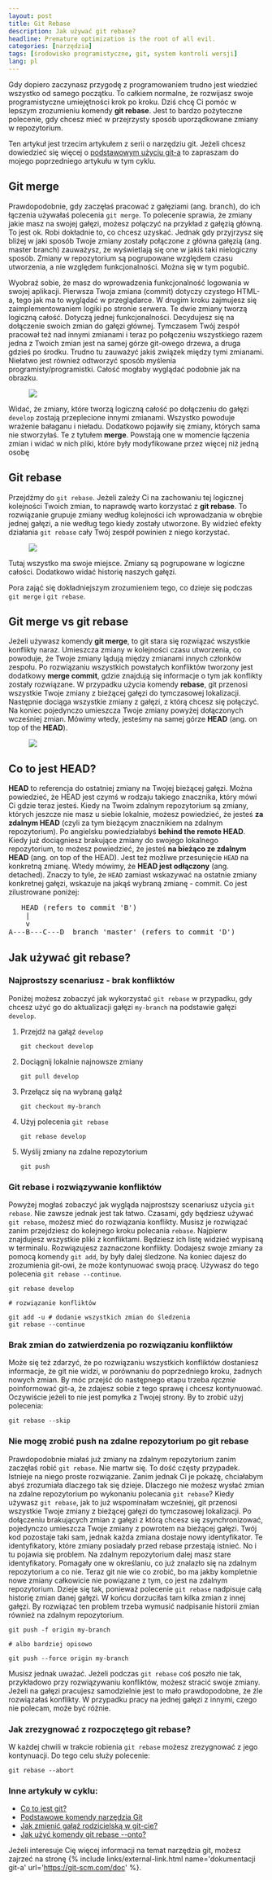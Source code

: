 ```yaml
---
layout: post
title: Git Rebase
description: Jak używać git rebase?
headline: Premature optimization is the root of all evil.
categories: [narzędzia]
tags: [środowisko programistyczne, git, system kontroli wersji]
lang: pl
---
```


Gdy dopiero zaczynasz przygodę z programowaniem trudno jest wiedzieć wszystko od samego początku. To całkiem normalne, że rozwijasz swoje programistyczne umiejętności krok po kroku. Dziś chcę Ci pomóc w lepszym zrozumieniu komendy **git rebase**. Jest to bardzo pożyteczne polecenie, gdy chcesz mieć w przejrzysty sposób uporządkowane zmiany w repozytorium.

Ten artykuł jest trzecim artykułem z serii o narzędziu git. Jeżeli chcesz dowiedzieć się więcej o <a href="{{ site.baseurl }}/git-usage" title="Podstawy używania git-a">podstawowym użyciu git-a</a> to zapraszam do mojego poprzedniego artykułu w tym cyklu.

## Git merge

Prawdopodobnie, gdy zaczęłaś pracować z gałęziami (ang. branch), do ich łączenia używałaś polecenia `git merge`. To polecenie sprawia, że zmiany jakie masz na swojej gałęzi, możesz połączyć na przykład z gałęzią główną. To jest ok. Robi dokładnie to, co chcesz uzyskać. Jednak gdy przyjrzysz się bliżej w jaki sposób Twoje zmiany zostały połączone z główna gałęzią (ang. master branch) zauważysz, że wyświetlają się one w jakiś taki nielogiczny sposób. Zmiany w repozytorium są pogrupowane względem czasu utworzenia, a nie względem funkcjonalności. Można się w tym pogubić.

Wyobraź sobie, że masz do wprowadzenia funkcjonalność logowania w swojej aplikacji. Pierwsza Twoja zmiana (commit) dotyczy czystego HTML-a, tego jak ma to wyglądać w przeglądarce. W drugim kroku zajmujesz się zaimplementowaniem logiki po stronie serwera. Te dwie zmiany tworzą logiczną całość. Dotyczą jednej funkcjonalności. Decydujesz się na dołączenie swoich zmian do gałęzi głównej. Tymczasem Twój zespół pracował też nad innymi zmianami i teraz po połączeniu wszystkiego razem jedna z Twoich zmian jest na samej górze git-owego drzewa, a druga gdzieś po środku. Trudno tu zauważyć jakiś związek między tymi zmianami. Niełatwo jest również odtworzyć sposób myślenia programisty/programistki. Całość mogłaby wyglądać podobnie jak na obrazku.

<figure>
  <a href="{{ site.baseurl_root }}/images/git-rebase/merge.png"><img src="{{ site.baseurl_root }}/images/git-rebase/merge.png"></a>
</figure>

Widać, że zmiany, które tworzą logiczną całość po dołączeniu do gałęzi `develop` zostają przeplecione innymi zmianami. Wszystko powoduje wrażenie bałaganu i nieładu. Dodatkowo pojawiły się zmiany, których sama nie stworzyłaś. Te z tytułem **merge**.  Powstają one w momencie łączenia zmian i widać w nich pliki, które były modyfikowane przez więcej niż jedną osobę

## Git rebase

Przejdźmy do `git rebase`. Jeżeli zależy Ci na zachowaniu tej logicznej kolejności Twoich zmian, to naprawdę warto korzystać z **git rebase**. To rozwiązanie grupuje zmiany według kolejności ich wprowadzania w obrębie jednej gałęzi, a nie według tego kiedy zostały utworzone. By widzieć efekty działania `git rebase` cały Twój zespół powinien z niego korzystać.

<figure>
  <a href="{{ site.baseurl_root }}/images/git-rebase/rebase.png"><img src="{{ site.baseurl_root }}/images/git-rebase/rebase.png"></a>
</figure>

Tutaj wszystko ma swoje miejsce. Zmiany są pogrupowane w logiczne całości. Dodatkowo widać historię naszych gałęzi.

Pora zająć się dokładniejszym zrozumieniem tego, co dzieje się podczas `git merge` i `git rebase`.

## Git merge vs git rebase

Jeżeli używasz komendy **git merge**, to git stara się rozwiązać wszystkie konflikty naraz. Umieszcza zmiany w kolejności czasu utworzenia, co powoduje, że Twoje zmiany lądują między zmianami innych członków zespołu. Po rozwiązaniu wszystkich powstałych konfliktów tworzony jest dodatkowy **merge commit**, gdzie znajdują się informacje o tym jak konflikty zostały rozwiązane. W przypadku użycia komendy **rebase**, git przenosi wszystkie Twoje zmiany z bieżącej gałęzi do tymczasowej lokalizacji. Następnie dociąga wszystkie zmiany z gałęzi, z którą chcesz się połączyć. Na koniec pojedynczo umieszcza Twoje zmiany powyżej dołączonych wcześniej zmian. Mówimy wtedy, jesteśmy na samej górze **HEAD** (ang. on top of the **HEAD**).

<figure>
  <a href="{{ site.baseurl_root }}/images/git-rebase/rebase-diagram.png"><img src="{{ site.baseurl_root }}/images/git-rebase/rebase-diagram.png"></a>
</figure>

## Co to jest HEAD?

**HEAD** to referencja do ostatniej zmiany na Twojej bieżącej gałęzi. Można powiedzieć, że HEAD jest czymś w rodzaju takiego znacznika, który mówi Ci gdzie teraz jesteś. Kiedy na Twoim zdalnym repozytorium są zmiany, których jeszcze nie masz u siebie lokalnie, możesz powiedzieć, że jesteś **za zdalnym HEAD** (czyli za tym bieżącym znacznikiem na zdalnym repozytorium). Po angielsku powiedziałabyś **behind the remote HEAD**. Kiedy już dociągniesz brakujące zmiany do swojego lokalnego repozytorium, to możesz powiedzieć, że jesteś **na bieżąco ze zdalnym HEAD** (ang. on top of the HEAD). Jest też możliwe przesunięcie `HEAD` na konkretną zmianę. Wtedy mówimy, że **HEAD jest odłączony** (ang. detached). Znaczy to tyle, że `HEAD` zamiast wskazywać na ostatnie zmiany konkretnej gałęzi, wskazuje na jakąś wybraną zmianę - commit. Co jest zilustrowane poniżej:

<pre>
   HEAD (refers to commit 'B')
    |
    v
A---B---C---D  branch 'master' (refers to commit 'D')
</pre>

## Jak używać git rebase?

### Najprostszy scenariusz - brak konfliktów

Poniżej możesz zobaczyć jak wykorzystać `git rebase` w przypadku, gdy chcesz użyć go do aktualizacji gałęzi `my-branch` na podstawie gałęzi `develop`.

1. Przejdź na gałąź `develop`

    ```shell
    git checkout develop
    ```

2. Dociągnij lokalnie najnowsze zmiany

    ```shell
    git pull develop
    ```

3. Przełącz się na wybraną gałąź

    ```shell
    git checkout my-branch
    ```

4. Użyj polecenia `git rebase`

    ```shell
    git rebase develop
    ```

5. Wyślij zmiany na zdalne repozytorium

    ```shell
    git push
    ```

### Git rebase i rozwiązywanie konfliktów

Powyżej mogłaś zobaczyć jak wygląda najprostszy scenariusz użycia `git rebase`. Nie zawsze jednak jest tak łatwo. Czasami, gdy będziesz używać `git rebase`, możesz mieć do rozwiązania konflikty. Musisz je rozwiązać zanim przejdziesz do kolejnego kroku polecania `rebase`. Najpierw znajdujesz wszystkie pliki z konfliktami. Będziesz ich listę widzieć wypisaną w terminalu. Rozwiązujesz zaznaczone konflikty. Dodajesz swoje zmiany za pomocą komendy `git add`, by były dalej śledzone. Na koniec dajesz do zrozumienia git-owi, że może kontynuować swoją pracę. Używasz do tego polecenia `git rebase --continue`.

```shell
git rebase develop

# rozwiązanie konfliktów

git add -u # dodanie wszystkich zmian do śledzenia
git rebase --continue
```

### Brak zmian do zatwierdzenia po rozwiązaniu konfliktów

Może się też zdarzyć, że po rozwiązaniu wszystkich konfliktów dostaniesz informacje, że git nie widzi, w porównaniu do poprzedniego kroku, żadnych nowych zmian. By móc przejść do następnego etapu trzeba _ręcznie_ poinformować git-a, że zdajesz sobie z tego sprawę i chcesz kontynuować. Oczywiście jeżeli to nie jest pomyłka z Twojej strony. By to zrobić użyj polecenia:

```shell
git rebase --skip
```

### Nie mogę zrobić push na zdalne repozytorium po git rebase

Prawdopodobnie miałaś już zmiany na zdalnym repozytorium zanim zaczęłaś robić `git rebase`. Nie martw się. To dość częsty przypadek. Istnieje na niego proste rozwiązanie. Zanim jednak Ci je pokażę, chciałabym abyś zrozumiała dlaczego tak się dzieje. Dlaczego nie możesz wysłać zmian na zdalne repozytorium po wykonaniu polecania `git rebase`? Kiedy używasz `git rebase`, jak to już wspominałam wcześniej, git przenosi wszystkie Twoje zmiany z bieżącej gałęzi do tymczasowej lokalizacji. Po dołączeniu brakujących zmian z gałęzi z którą chcesz się zsynchronizować, pojedynczo umieszcza Twoje zmiany z powrotem na bieżącej gałęzi. Twój kod pozostaje taki sam, jednak każda zmiana dostaje nowy identyfikator. Te identyfikatory, które zmiany posiadały przed rebase przestają istnieć. No i tu pojawia się problem. Na zdalnym repozytorium dalej masz stare identyfikatory. Pomagały one w określaniu, co już znalazło się na zdalnym repozytorium a co nie. Teraz git nie wie co zrobić, bo ma jakby kompletnie nowe zmiany całkowicie nie powiązane z tym, co jest na zdalnym repozytorium. Dzieje się tak, ponieważ polecenie `git rebase` nadpisuje całą historię zmian danej gałęzi. W końcu dorzuciłaś tam kilka zmian z innej gałęzi. By rozwiązać ten problem trzeba wymusić nadpisanie historii zmian również na zdalnym repozytorium.

```shell
git push -f origin my-branch

# albo bardziej opisowo

git push --force origin my-branch
```

Musisz jednak uważać. Jeżeli podczas `git rebase` coś poszło nie tak, przykładowo przy rozwiązywaniu konfliktów, możesz stracić swoje zmiany. Jeżeli na gałęzi pracujesz samodzielnie jest to mało prawdopodobne, że źle rozwiązałaś konflikty. W przypadku pracy na jednej gałęzi z innymi, czego nie polecam, może być różnie.

### Jak zrezygnować z rozpoczętego git rebase?

W każdej chwili w trakcie robienia `git rebase` możesz zrezygnować z jego kontynuacji. Do tego celu służy polecenie:

```shell
git rebase --abort
```

### Inne artykuły w cyklu:
- <a href="{{ site.baseurl }}/what-is-git" title="Dlaczego warto używać narzedzia git?">Co to jest git?</a>
- <a href="{{ site.baseurl }}/git-usage" title="Jak zacząć używać git-a?">Podstawowe komendy narzędzia Git</a>
- <a href="{{ site.baseurl }}/replace-parent-branch" title="Ustawienie innej gałęźi rodzicielckiej za pomoca git-a.">Jak zmienić gałąź rodzicielską w git-cie?</a>
- <a href="{{ site.baseurl }}/git-rebase-onto" title="Zrozumienie komendy  git rebase --onto.">Jak użyć komendy git rebase --onto?</a>

Jeżeli interesuje Cię więcej informacji na temat narzędzia git, możesz zajrzeć na stronę {% include links/external-link.html name='dokumentacji git-a' url='https://git-scm.com/doc' %}.
